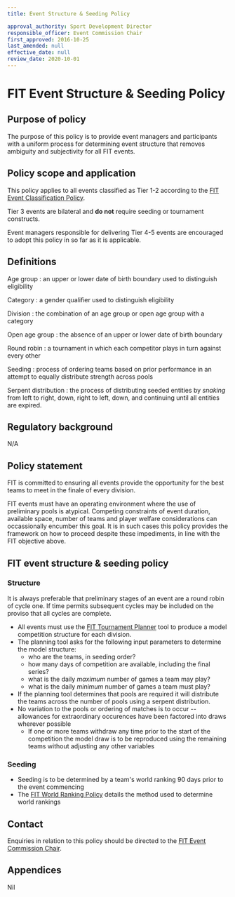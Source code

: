 ```yaml
---
title: Event Structure & Seeding Policy

approval_authority: Sport Development Director
responsible_officer: Event Commission Chair
first_approved: 2016-10-25
last_amended: null
effective_date: null
review_date: 2020-10-01
---
```


# FIT Event Structure & Seeding Policy

## Purpose of policy

The purpose of this policy is to provide event managers and participants with a uniform process for
determining event structure that removes ambiguity and subjectivity for all FIT events.

## Policy scope and application

This policy applies to all events classified as Tier 1-2 according to the [FIT Event Classification
Policy].

Tier 3 events are bilateral and **do not** require seeding or tournament constructs.

Event managers responsible for delivering Tier 4-5 events are encouraged to adopt this policy in so
far as it is applicable.

## Definitions

Age group
:   an upper or lower date of birth boundary used to distinguish eligibility

Category
:   a gender qualifier used to distinguish eligibility

Division
:   the combination of an age group or open age group with a category

Open age group
:   the absence of an upper or lower date of birth boundary

Round robin
:   a tournament in which each competitor plays in turn against every other

Seeding
:   process of ordering teams based on prior performance in an attempt to equally distribute
    strength across pools

Serpent distribution
:   the process of distributing seeded entities by *snaking* from left to right, down, right to
    left, down, and continuing until all entities are expired.

## Regulatory background

N/A

## Policy statement

FIT is committed to ensuring all events provide the opportunity for the best teams to meet in the
finale of every division.

FIT events must have an operating environment where the use of preliminary pools is atypical.
Competing constraints of event duration, available space, number of teams and player welfare
considerations can occassionally encumber this goal. It is in such cases this policy provides the
framework on how to proceed despite these impediments, in line with the FIT objective above.

## FIT event structure & seeding policy

### Structure

It is always preferable that preliminary stages of an event are a round robin of cycle one. If time
permits subsequent cycles may be included on the proviso that all cycles are complete.

-   All events must use the [FIT Tournament Planner] tool to produce a model competition structure
    for each division.
-   The planning tool asks for the following input parameters to determine the model structure:
    -   who are the teams, in seeding order?
    -   how many days of competition are available, including the final series?
    -   what is the daily *maximum* number of games a team may play?
    -   what is the daily *minimum* number of games a team must play?
-   If the planning tool determines that pools are required it will distribute the teams across the
    number of pools using a serpent distribution.
-   No variation to the pools or ordering of matches is to occur -- allowances for extraordinary
    occurences have been factored into draws wherever possible
    -   If one or more teams withdraw any time prior to the start of the competition the model draw
        is to be reproduced using the remaining teams without adjusting any other variables

### Seeding

-   Seeding is to be determined by a team's world ranking 90 days prior to the event commencing
-   The [FIT World Ranking Policy] details the method used to determine world rankings

## Contact

Enquiries in relation to this policy should be directed to the [FIT Event Commission Chair].

## Appendices

Nil


[FIT Event Classification Policy]: /policy/event-classification/
[FIT Event Commission Chair]: mailto:events@internationaltouch.org
[FIT Tournament Planner]: https://www.internationaltouch.org/tournament-planner/
[FIT World Ranking Policy]: /policy/world-ranking/
